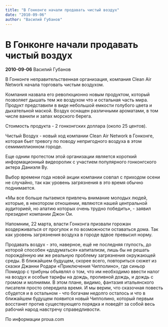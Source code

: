```yaml
---
title: "В Гонконге начали продавать чистый воздух"
date: "2010-09-06"
author: "Василий Губанов"
---
```


# В Гонконге начали продавать чистый воздух

**2010-09-06** Василий Губанов

В Гонконге неправительственная организация, компания Clean Air Network начала торговать чистым воздухом.

Компания назвала его революционно новым продуктом, который позволяет дышать тем же воздухом что и остальная часть мира. Продукт представили в виде небольшой емкости голубого цвета и дыхательной маской. Воздух оснащен различными ароматами, в том числе ванили и запах морского берега.

Стоимость продукта - 2 гонконгских доллара (около 25 центов).

Чистый Воздух - новый ход компании Clean Air Network в Гонконге, которая бьет тревогу по поводу непригодного воздуха в этом семимиллионном городе.

Еще одним протестом этой организации является короткий информационный видеоролик с участием популярного гонконгского актера Даниэля Ву.

Выбор времени года новой акции компании совпал с приходом осени не случайно, так как уровень загрязнения в это время обычно поднимается.

«Мы все больше пытаемся привлечь внимание молодых людей, которые, в некотором отношении, являются нашей центральной аудиторией, но апатию которых очень трудно победить», - заявил президент компании Джон Ои.

Напомним, 22 марта, власти Гонконга призвали горожан воздерживаться от прогулок и по возможности оставаться дома. Так как уровень загрязнения воздуха в городе вдвое превысил норму.

Продавать воздух - это, наверное, ещё не последняя глупость, до которой способен «додуматься» капитализм, лишь бы не решать порождённую им же реальную проблему загрязнения окружающей среды. В ближайшем будущем, скорее всего, повториться сюжет из сказки Джанни Родари «Приключения Чипполино», где синьор Помидор с трибуны объявлял о том, что им необходимо ввести налог на воздух и особые тарифы на дождь, проливной дождь, и дождь с громом и молниями. В этом плане, видимо, фантазия итальянского писателя просто опередила время. И мы верим, что сказочная повесть сбудется и в остальном - что богачам недолго осталось и что в ближайшем будущем появится новый Чипполино, который первым восстанет против существующего порядка и поведёт за собой весь рабочий народ навстречу справедливости.

По информации proua.com